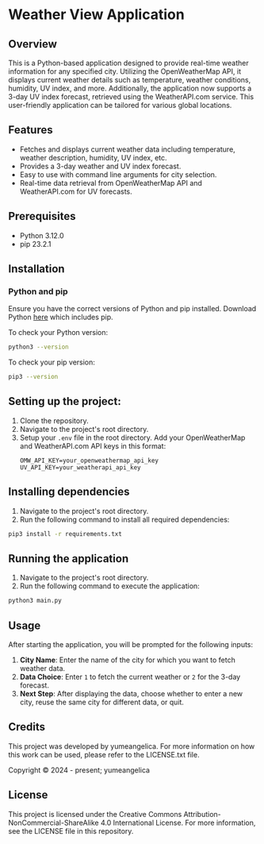 # Weather View Application

## Overview
This is a Python-based application designed to provide real-time weather information for any specified city. Utilizing the OpenWeatherMap API, it displays current weather details such as temperature, weather conditions, humidity, UV index, and more. Additionally, the application now supports a 3-day UV index forecast, retrieved using the WeatherAPI.com service. This user-friendly application can be tailored for various global locations.

## Features
- Fetches and displays current weather data including temperature, weather description, humidity, UV index, etc.
- Provides a 3-day weather and UV index forecast.
- Easy to use with command line arguments for city selection.
- Real-time data retrieval from OpenWeatherMap API and WeatherAPI.com for UV forecasts.

## Prerequisites
- Python 3.12.0
- pip 23.2.1

## Installation

### Python and pip
Ensure you have the correct versions of Python and pip installed. Download Python [here](https://www.python.org/downloads/) which includes pip.

To check your Python version:
```bash
python3 --version
```

To check your pip version:
```bash
pip3 --version
```

## Setting up the project:
1. Clone the repository.
2. Navigate to the project's root directory.
3. Setup your `.env` file in the root directory. Add your OpenWeatherMap and WeatherAPI.com API keys in this format:
   ```plaintext
   OMW_API_KEY=your_openweathermap_api_key
   UV_API_KEY=your_weatherapi_api_key
    ```

## Installing dependencies
1. Navigate to the project's root directory.
2. Run the following command to install all required dependencies:
```bash
pip3 install -r requirements.txt
```

## Running the application
1. Navigate to the project's root directory.
2. Run the following command to execute the application:
```bash
python3 main.py
```

## Usage
After starting the application, you will be prompted for the following inputs:
1. **City Name**: Enter the name of the city for which you want to fetch weather data.
2. **Data Choice**: Enter `1` to fetch the current weather or `2` for the 3-day forecast.
3. **Next Step**: After displaying the data, choose whether to enter a new city, reuse the same city for different data, or quit.


## Credits
This project was developed by yumeangelica. For more information on how this work can be used, please refer to the LICENSE.txt file.

Copyright © 2024 - present; yumeangelica


## License

This project is licensed under the Creative Commons Attribution-NonCommercial-ShareAlike 4.0 International License. For more information, see the LICENSE file in this repository.
